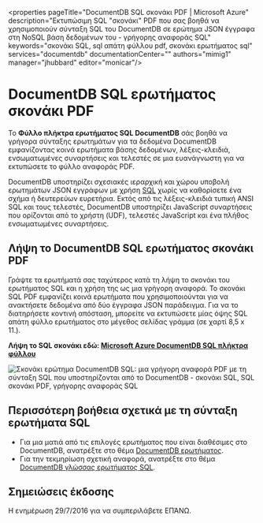<properties 
    pageTitle="DocumentDB SQL σκονάκι PDF | Microsoft Azure" 
    description="Εκτυπώσιμη SQL "σκονάκι" PDF που σας βοηθά να χρησιμοποιούν σύνταξη SQL του DocumentDB σε ερώτημα JSON έγγραφα στη NoSQL βάση δεδομένων του - γρήγορης αναφοράς SQL" 
    keywords="σκονάκι SQL, sql απάτη φύλλου pdf, σκονάκι ερωτήματος sql"
    services="documentdb" 
    documentationCenter="" 
    authors="mimig1" 
    manager="jhubbard" 
    editor="monicar"/>

<tags 
    ms.service="documentdb" 
    ms.workload="data-services" 
    ms.tgt_pltfrm="na" 
    ms.devlang="na" 
    ms.topic="article" 
    ms.date="10/26/2016" 
    ms.author="mimig"/>

# <a name="documentdb-sql-query-cheat-sheet-pdf"></a>DocumentDB SQL ερωτήματος σκονάκι PDF

Το **Φύλλο πλήκτρα ερωτήματος SQL DocumentDB** σάς βοηθά να γρήγορα σύνταξης ερωτημάτων για τα δεδομένα DocumentDB εμφανίζοντας κοινά ερωτήματα βάσης δεδομένων, λέξεις-κλειδιά, ενσωματωμένες συναρτήσεις και τελεστές σε μια ευανάγνωστη για να εκτυπώσετε το φύλλο αναφοράς PDF. 

DocumentDB υποστηρίζει σχεσιακές ιεραρχική και χώρου υποβολή ερωτημάτων JSON εγγράφων με χρήση [SQL](documentdb-sql-query.md) χωρίς να καθορίσετε ένα σχήμα ή δευτερεύων ευρετήρια. Εκτός από τις λέξεις-κλειδιά τυπική ANSI SQL και τους τελεστές, DocumentDB υποστηρίζει JavaScript συναρτήσεις που ορίζονται από το χρήστη (UDF), τελεστές JavaScript και ένα πλήθος ενσωματωμένες συναρτήσεις.

## <a name="download-the-documentdb-sql-query-cheat-sheet-pdf"></a>Λήψη το DocumentDB SQL ερωτήματος σκονάκι PDF

Γράψτε τα ερωτήματά σας ταχύτερος κατά τη λήψη το σκονάκι του ερωτήματος SQL και η χρήση της ως μια γρήγορη αναφορά. Το σκονάκι SQL PDF εμφανίζει κοινά ερωτήματα που χρησιμοποιούνται για να ανακτήσετε δεδομένα από δύο έγγραφα JSON παράδειγμα. Για να το διατηρήσετε κοντινή απόσταση, μπορείτε να εκτυπώσετε μίας όψης SQL απάτη φύλλο ερωτήματος στο μέγεθος σελίδας γράμμα (σε χαρτί 8,5 x 11.).

**Λήψη το SQL σκονάκι εδώ: [Microsoft Azure DocumentDB SQL πλήκτρα φύλλου](http://go.microsoft.com/fwlink/?LinkId=623215)**

![Σκονάκι ερώτημα DocumentDB SQL: μια γρήγορη αναφορά PDF με τη σύνταξη SQL που υποστηρίζονται από το DocumentDB - σκονάκι SQL, SQL σκονάκι PDF, γρήγορης αναφοράς SQL][cheat-sheet]

[cheat-sheet]: ./media/documentdb-sql-query-cheat-sheet/microsoft-documentdb-sql-query-cheat-sheet-v4.png


## <a name="more-help-with-writing-sql-queries"></a>Περισσότερη βοήθεια σχετικά με τη σύνταξη ερωτήματα SQL

- Για μια ματιά από τις επιλογές ερωτήματος που είναι διαθέσιμες στο DocumentDB, ανατρέξτε στο θέμα [DocumentDB ερωτήματος](documentdb-sql-query.md).
- Για την τεκμηρίωση σχετική αναφορά, ανατρέξτε στο θέμα [DocumentDB γλώσσας ερωτήματος SQL](https://msdn.microsoft.com/library/azure/dn782250.aspx).

## <a name="release-notes"></a>Σημειώσεις έκδοσης

Η ενημέρωση 29/7/2016 για να συμπεριλάβετε ΕΠΆΝΩ.
